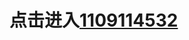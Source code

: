 # 点击进入[1109114532](https://runhey.github.io/OnmyojiAutoScript-website/docs/user-manual/installation)
